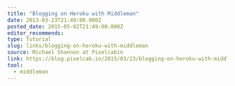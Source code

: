 ```yaml
---
title: "Blogging on Heroku with Middleman"
date: 2013-03-23T21:49:00.000Z
posted_date: 2015-05-02T21:49:00.000Z
editor_recommends:
type: Tutorial
slug: links/blogging-on-heroku-with-middleman
source: Michael Shannon at Pixelcabin
link: https://blog.pixelcab.in/2015/03/23/blogging-on-heroku-with-middleman/
tool:
  - middleman
---
```






